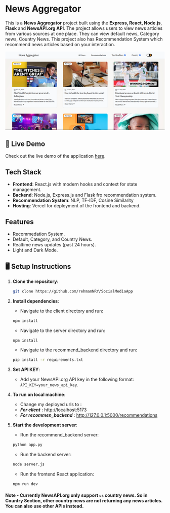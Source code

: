 # News Aggregator

This is a **News Aggregator** project built using the **Express, React, Node.js**, **Flask** and **NewsAPI.org API**. The project allows users to view news articles from various sources at one place. They can view default news, Category news, Country News. This project also has Recommendation System which recommend news articles based on your interaction. 

![Website Screenshot](./client/public/Screenshot.png)

## 🚀 Live Demo

Check out the live demo of the application [here](https://news-aggregator-0lpm.onrender.com).

## Tech Stack 

- **Frontend**: React.js with modern hooks and context for state management.
- **Backend**: Node.js, Express.js and Flask fro recommendation system.
- **Recommendation System**: NLP, TF-IDF, Cosine Similarity 
- **Hosting**: Vercel for deployment of the frontend and backend.

## Features

- Recommedation System.
- Default, Category, and Country News.
- Realtime news updates (past 24 hours).
- Light and Dark Mode.

## 🖥️ Setup Instructions

1. **Clone the repository**:
    ```bash
    git clone https://github.com/rehmanNRY/SocialMediaApp
    ```
2. **Install dependencies**:
   - Navigate to the client directory and run:
    ```bash
    npm install
    ```
    - Navigate to the server directory and run:
    ```bash
    npm install
    ```
    - Navigate to the recommend_backend directory and run:
    ```bash
    pip install -r requirements.txt
    ```
3. **Set API KEY**:    
   - Add your NewsAPI.org API key in the following format: `API_KEY=your_news_api_key`.

4. **To run on local machine**:
   - Change my deployed urls to :
    - ***For client*** : http://localhost:5173
    - ***For recommen_backend*** : http://127.0.0.1:5000/recommendations
      
5. **Start the development server**:
   - Run the recommend_backend server:
    ```bash
    python app.py
    ```
    - Run the backend server:
    ```bash
    node server.js
    ```
   - Run the frontend React application:
    ```bash
    npm run dev
    ```

#### Note - Currently NewsAPI.org only support `us` country news. So in Country Section, other country news are not returning any news articles. You can also use other APIs instead. 
